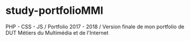 # study-portfolioMMI
PHP - CSS - JS / Portfolio 2017 - 2018 / Version finale de mon portfolio de DUT Métiers du Multimédia et de l'Internet
